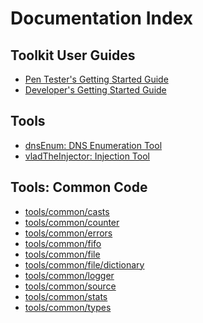 Documentation Index
===================

## Toolkit User Guides
* [Pen Tester's Getting Started Guide](./user/getting-started.md)
* [Developer's Getting Started Guide](./developer/getting-started.md)


## Tools 
* [dnsEnum: DNS Enumeration Tool](../tools/dnsenum/README.md)
* [vladTheInjector: Injection Tool](../tools/vladTheInjector/README.md)

## Tools: Common Code
* [tools/common/casts](../tools/common/casts/README.md)
* [tools/common/counter](../tools/common/counter/README.md)
* [tools/common/errors](../tools/common/errors/README.md)
* [tools/common/fifo](../tools/common/fifo/README.md)
* [tools/common/file](../tools/common/file/README.md)
* [tools/common/file/dictionary](../tools/common/file/dictionary/README.md)
* [tools/common/logger](../tools/common/logger/README.md)
* [tools/common/source](../tools/common/source/README.md)
* [tools/common/stats](../tools/common/stats/README.md)
* [tools/common/types](../tools/common/types/README.md)
